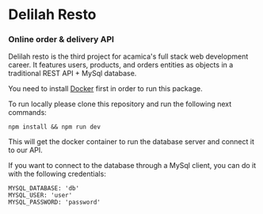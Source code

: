 # Delilah Resto

### Online order & delivery API

Delilah resto is the third project for acamica's full stack web development career.
It features users, products, and orders entities as objects in a traditional REST API + MySql database.

You need to install [Docker](https://docs.docker.com/get-docker/) first in order to run this package.

To run locally please clone this repository and run the following next commands:

    npm install && npm run dev

This will get the docker container to run the database server and connect it to our API.

If you want to connect to the database through a MySql client, you can do it with the following credentials:

    MYSQL_DATABASE: 'db'
    MYSQL_USER: 'user'
    MYSQL_PASSWORD: 'password'

